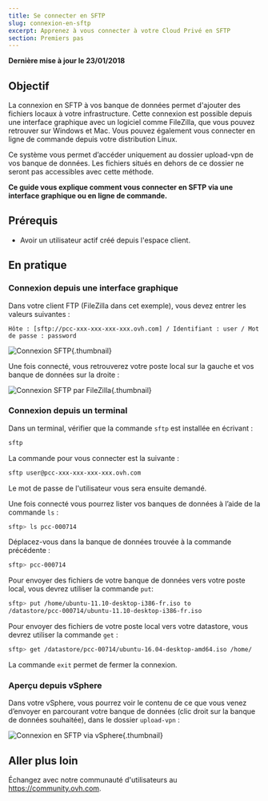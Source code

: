 ```yaml
---
title: Se connecter en SFTP
slug: connexion-en-sftp
excerpt: Apprenez à vous connecter à votre Cloud Privé en SFTP
section: Premiers pas
---
```


**Dernière mise à jour le 23/01/2018**

## Objectif

La connexion en SFTP à vos banque de données permet d'ajouter des fichiers locaux à votre infrastructure. Cette connexion est possible depuis une interface graphique avec un logiciel comme FileZilla, que vous pouvez retrouver sur Windows et Mac. Vous pouvez également vous connecter en ligne de commande depuis votre distribution Linux.

Ce système vous permet d’accéder uniquement au dossier upload-vpn de vos banque de données. Les fichiers situés en dehors de ce dossier ne seront pas accessibles avec cette méthode.

**Ce guide vous explique comment vous connecter en SFTP via une interface graphique ou en ligne de commande.**

## Prérequis

- Avoir un utilisateur actif créé depuis l'espace client.


## En pratique

### Connexion depuis une interface graphique

Dans votre client FTP (FileZilla dans cet exemple), vous devez entrer les valeurs suivantes :

```
Hôte : [sftp://pcc-xxx-xxx-xxx-xxx.ovh.com] / Identifiant : user / Mot de passe : password
```

![Connexion SFTP](images/sftp.jpg){.thumbnail}

Une fois connecté, vous retrouverez votre poste local sur la gauche et vos banque de données sur la droite :

![Connexion SFTP par FileZilla](images/connection_sftp_filezilla.jpg){.thumbnail}


### Connexion depuis un terminal

Dans un terminal, vérifier que la commande `sftp` est installée en écrivant :

```sh
sftp
```

La commande pour vous connecter est la suivante :

```sh
sftp user@pcc-xxx-xxx-xxx-xxx.ovh.com
```

Le mot de passe de l'utilisateur vous sera ensuite demandé.

Une fois connecté vous pourrez lister vos banques de données à l’aide de la commande `ls` :

```sh
sftp> ls pcc-000714
```

Déplacez-vous dans la banque de données trouvée à la commande précédente :

```sh
sftp> pcc-000714
```

Pour envoyer des fichiers de votre banque de données vers votre poste local, vous devrez utiliser la commande `put`:

```sh
sftp> put /home/ubuntu-11.10-desktop-i386-fr.iso to
/datastore/pcc-000714/ubuntu-11.10-desktop-i386-fr.iso
```

Pour envoyer des fichiers de votre poste local vers votre datastore, vous devrez utiliser la commande `get` :

```sh
sftp> get /datastore/pcc-00714/ubuntu-16.04-desktop-amd64.iso /home/
```

La commande `exit` permet de fermer la connexion.


### Aperçu depuis vSphere

Dans votre vSphere, vous pourrez voir le contenu de ce que vous venez d’envoyer en parcourant votre banque de données (clic droit sur la banque de données souhaitée), dans le dossier `upload-vpn` :

![Connexion en SFTP via vSphere](images/connection_sftp_browse_datastore.jpg){.thumbnail}


## Aller plus loin

Échangez avec notre communauté d'utilisateurs au <https://community.ovh.com>.